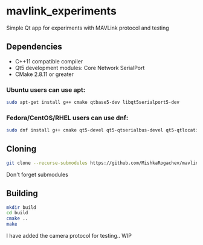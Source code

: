 # mavlink_experiments
Simple Qt app for experiments with MAVLink protocol and testing

## Dependencies
* C++11 compatible compiler
* Qt5 development modules: Core Network SerialPort
* CMake 2.8.11 or greater
  
### Ubuntu users can use apt:
```bash
sudo apt-get install g++ cmake qtbase5-dev libqt5serialport5-dev
```
### Fedora/CentOS/RHEL users can use dnf:
```bash
sudo dnf install g++ cmake qt5-devel qt5-qtserialbus-devel qt5-qtlocation
```
## Cloning
```bash
git clone --recurse-submodules https://github.com/MishkaRogachev/mavlink_experiments
```
Don't forget submodules

## Building
```bash
mkdir build
cd build
cmake ..
make
```
I have added the camera protocol for testing.. WIP
